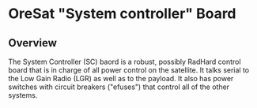 # OreSat "System controller" Board

## Overview

The System Controller (SC) baord is a robust, possibly RadHard control board that is in charge of all power control on the satellite. It talks serial to the Low Gain Radio (LGR) as well as to the payload. It also has power switches with circuit breakers ("efuses") that control all of the other systems.
